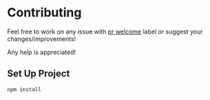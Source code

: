 # Contributing

Feel free to work on any issue with [pr welcome](https://github.com/vvo/selenium-standalone/issues?q=is%3Aissue+is%3Aopen+label%3A%22pr+welcome%22) label or suggest your changes/improvements!

Any help is appreciated!

## Set Up Project

`npm install`
